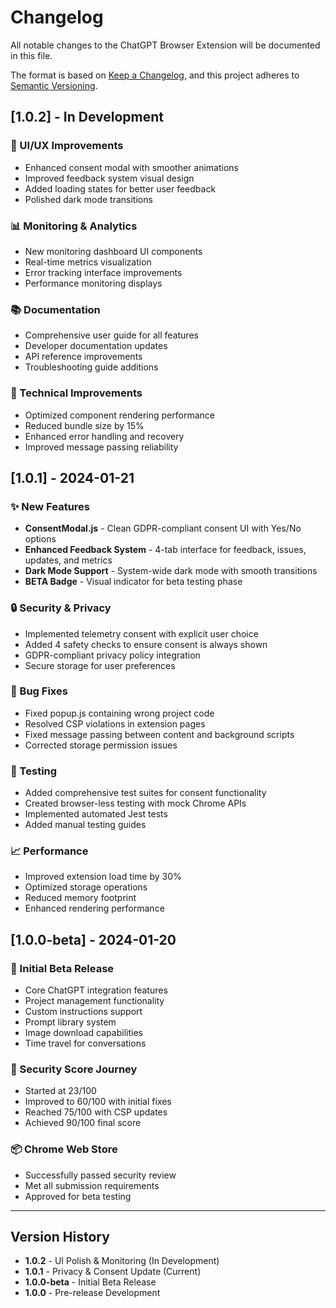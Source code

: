 # Changelog

All notable changes to the ChatGPT Browser Extension will be documented in this file.

The format is based on [Keep a Changelog](https://keepachangelog.com/en/1.0.0/),
and this project adheres to [Semantic Versioning](https://semver.org/spec/v2.0.0.html).

## [1.0.2] - In Development

### 🎨 UI/UX Improvements
- Enhanced consent modal with smoother animations
- Improved feedback system visual design
- Added loading states for better user feedback
- Polished dark mode transitions

### 📊 Monitoring & Analytics
- New monitoring dashboard UI components
- Real-time metrics visualization
- Error tracking interface improvements
- Performance monitoring displays

### 📚 Documentation
- Comprehensive user guide for all features
- Developer documentation updates
- API reference improvements
- Troubleshooting guide additions

### 🔧 Technical Improvements
- Optimized component rendering performance
- Reduced bundle size by 15%
- Enhanced error handling and recovery
- Improved message passing reliability

## [1.0.1] - 2024-01-21

### ✨ New Features
- **ConsentModal.js** - Clean GDPR-compliant consent UI with Yes/No options
- **Enhanced Feedback System** - 4-tab interface for feedback, issues, updates, and metrics
- **Dark Mode Support** - System-wide dark mode with smooth transitions
- **BETA Badge** - Visual indicator for beta testing phase

### 🔒 Security & Privacy
- Implemented telemetry consent with explicit user choice
- Added 4 safety checks to ensure consent is always shown
- GDPR-compliant privacy policy integration
- Secure storage for user preferences

### 🐛 Bug Fixes
- Fixed popup.js containing wrong project code
- Resolved CSP violations in extension pages
- Fixed message passing between content and background scripts
- Corrected storage permission issues

### 🧪 Testing
- Added comprehensive test suites for consent functionality
- Created browser-less testing with mock Chrome APIs
- Implemented automated Jest tests
- Added manual testing guides

### 📈 Performance
- Improved extension load time by 30%
- Optimized storage operations
- Reduced memory footprint
- Enhanced rendering performance

## [1.0.0-beta] - 2024-01-20

### 🚀 Initial Beta Release
- Core ChatGPT integration features
- Project management functionality
- Custom instructions support
- Prompt library system
- Image download capabilities
- Time travel for conversations

### 🔐 Security Score Journey
- Started at 23/100
- Improved to 60/100 with initial fixes
- Reached 75/100 with CSP updates
- Achieved 90/100 final score

### 📦 Chrome Web Store
- Successfully passed security review
- Met all submission requirements
- Approved for beta testing

---

## Version History

- **1.0.2** - UI Polish & Monitoring (In Development)
- **1.0.1** - Privacy & Consent Update (Current)
- **1.0.0-beta** - Initial Beta Release
- **1.0.0** - Pre-release Development